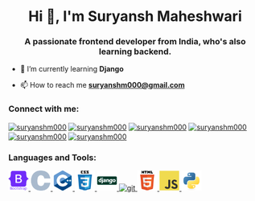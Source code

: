 <h1 align="center">Hi 👋, I'm Suryansh Maheshwari</h1>
<h3 align="center">A passionate frontend developer from India, who's also learning backend.</h3>

- 🌱 I’m currently learning **Django**

- 📫 How to reach me **suryanshm000@gmail.com**

<h3 align="left">Connect with me:</h3>
<p align="left">
<a href="https://www.codechef.com/users/suryanshm000" target="blank"><img align="center" src="https://cdn.jsdelivr.net/npm/simple-icons@3.1.0/icons/codechef.svg" alt="suryanshm000" height="30" width="40" /></a>
<a href="https://www.hackerrank.com/suryanshm000" target="blank"><img align="center" src="https://cdn.jsdelivr.net/npm/simple-icons@3.0.1/icons/hackerrank.svg" alt="suryanshm000" height="30" width="40" /></a>
<a href="https://codeforces.com/profile/suryanshm000" target="blank"><img align="center" src="https://cdn.jsdelivr.net/npm/simple-icons@3.0.1/icons/codeforces.svg" alt="suryanshm000" height="30" width="40" /></a>
<a href="https://www.leetcode.com/suryanshm000" target="blank"><img align="center" src="https://cdn.jsdelivr.net/npm/simple-icons@3.0.1/icons/leetcode.svg" alt="suryanshm000" height="30" width="40" /></a>
<a href="https://auth.geeksforgeeks.org/user/suryanshm000" target="blank"><img align="center" src="https://cdn.jsdelivr.net/npm/simple-icons@3.0.1/icons/geeksforgeeks.svg" alt="suryanshm000" height="30" width="40" /></a>
<a href="https://www.topcoder.com/members/suryanshm000" target="blank"><img align="center" src="https://cdn.jsdelivr.net/npm/simple-icons@3.0.1/icons/topcoder.svg" alt="suryanshm000" height="30" width="40" /></a>
</p>

<h3 align="left">Languages and Tools:</h3>
<p align="left"> <a href="https://getbootstrap.com" target="_blank"> <img src="https://raw.githubusercontent.com/devicons/devicon/master/icons/bootstrap/bootstrap-plain-wordmark.svg" alt="bootstrap" width="40" height="40"/> </a> <a href="https://www.cprogramming.com/" target="_blank"> <img src="https://raw.githubusercontent.com/devicons/devicon/master/icons/c/c-original.svg" alt="c" width="40" height="40"/> </a> <a href="https://www.w3schools.com/cpp/" target="_blank"> <img src="https://raw.githubusercontent.com/devicons/devicon/master/icons/cplusplus/cplusplus-original.svg" alt="cplusplus" width="40" height="40"/> </a> <a href="https://www.w3schools.com/css/" target="_blank"> <img src="https://raw.githubusercontent.com/devicons/devicon/master/icons/css3/css3-original-wordmark.svg" alt="css3" width="40" height="40"/> </a> <a href="https://www.djangoproject.com/" target="_blank"> <img src="https://raw.githubusercontent.com/devicons/devicon/master/icons/django/django-original.svg" alt="django" width="40" height="40"/> </a> <a href="https://git-scm.com/" target="_blank"> <img src="https://www.vectorlogo.zone/logos/git-scm/git-scm-icon.svg" alt="git" width="40" height="40"/> </a> <a href="https://www.w3.org/html/" target="_blank"> <img src="https://raw.githubusercontent.com/devicons/devicon/master/icons/html5/html5-original-wordmark.svg" alt="html5" width="40" height="40"/> </a> <a href="https://developer.mozilla.org/en-US/docs/Web/JavaScript" target="_blank"> <img src="https://raw.githubusercontent.com/devicons/devicon/master/icons/javascript/javascript-original.svg" alt="javascript" width="40" height="40"/> </a> <a href="https://www.python.org" target="_blank"> <img src="https://raw.githubusercontent.com/devicons/devicon/master/icons/python/python-original.svg" alt="python" width="40" height="40"/> </a> </p>
